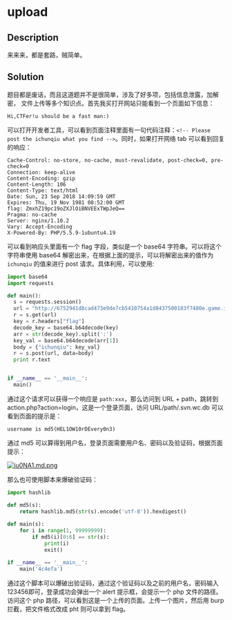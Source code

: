 # upload

## Description

来来来，都是套路，贼简单。

## Solution

题目都是废话，而且这道题并不是很简单，涉及了好多项，包括信息泄露，加解密， 文件上传等多个知识点。首先我买打开网站只能看到一个页面如下信息：

```
Hi,CTFer!u should be a fast man:)
```

可以打开开发者工具，可以看到页面注释里面有一句代码注释：`<!-- Please post the ichunqiu what you find -->`。同时，如果打开网络 tab 可以看到回复的响应：

```
Cache-Control: no-store, no-cache, must-revalidate, post-check=0, pre-check=0
Connection: keep-alive
Content-Encoding: gzip
Content-Length: 106
Content-Type: text/html
Date: Sun, 23 Sep 2018 14:09:59 GMT
Expires: Thu, 19 Nov 1981 08:52:00 GMT
flag: ZmxhZ19pc19oZXJlOiBNVEExTWpJeQ==
Pragma: no-cache
Server: nginx/1.10.2
Vary: Accept-Encoding
X-Powered-By: PHP/5.5.9-1ubuntu4.19
```

可以看到响应头里面有一个 flag 字段，类似是一个 base64 字符串。可以将这个字符串使用 base64 解密出来，在根据上面的提示，可以将解密出来的值作为 `ichunqiu` 的值来进行 post 请求。具体利用，可以使用:

```python
import base64
import requests

def main():
  s = requests.session()
  url = "http://6752941d8cad473e9de7cb5410754a1d8437500183f7480e.game.ichunqiu.com/"
  r = s.get(url)
  key = r.headers["flag"]
  decode_key = base64.b64decode(key)
  arr = str(decode_key).split(':')
  key_val = base64.b64decode(arr[1])
  body = {"ichunqiu": key_val}
  r = s.post(url, data=body)
  print r.text


if __name__ == '__main__':
  main()
```

通过这个请求可以获得一个响应是 `path:xxx`，那么访问到 URL + path，跳转到 action.php?action=login，这是一个登录页面，访问 URL/path/.svn.wc.db 可以看到页面的提示是：

```
username is md5(HEL1OW10rDEvery0n3)
```

通过 md5 可以算得到用户名，登录页面需要用户名、密码以及验证码，根据页面提示：

[![iu0NA1.md.png](https://s1.ax1x.com/2018/09/23/iu0NA1.md.png)](https://imgchr.com/i/iu0NA1)

那么也可使用脚本来爆破验证码：

```python
import hashlib

def md5(s):
    return hashlib.md5(str(s).encode('utf-8')).hexdigest()
    
def main(s):
    for i in range(1, 99999999):
        if md5(i)[0:6] == str(s):
            print(i)
            exit()

if __name__ == '__main__':
    main('4c4efa')
```

通过这个脚本可以爆破出验证码，通过这个验证码以及之前的用户名，密码输入123456即可，登录成功会弹出一个 alert 提示框，会提示一个 php 文件的路径。访问这个 php 路径，可以看到这是一个上传的页面。上传一个图片，然后用 burp 拦截，把文件格式改成 pht 则可以拿到 flag。
